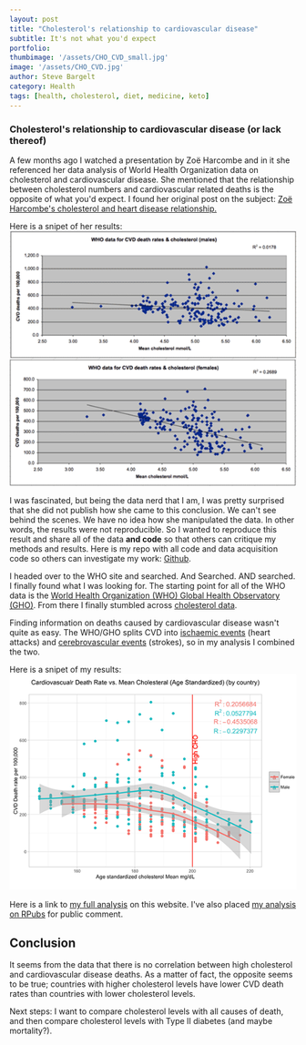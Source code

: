 ```yaml
---
layout: post
title: "Cholesterol's relationship to cardiovascular disease"
subtitle: It's not what you'd expect
portfolio:  
thumbimage: '/assets/CHO_CVD_small.jpg'
image: '/assets/CHO_CVD.jpg'
author: Steve Bargelt
category: Health
tags: [health, cholesterol, diet, medicine, keto]
---
```

### Cholesterol's relationship to cardiovascular disease (or lack thereof)
A few months ago I watched a presentation by Zoë Harcombe and in it she referenced her data analysis of World Health Organization data on cholesterol and cardiovascular disease. She mentioned that the relationship between cholesterol numbers and cardiovascular related deaths is the opposite of what you'd expect. I found her original post on the subject: [Zoë Harcombe's cholesterol and heart disease relationship.](http://www.zoeharcombe.com/2010/11/cholesterol-heart-disease-there-is-a-relationship-but-its-not-what-you-think/) 

Here is a snipet of her results: 
![cholesterol vs. cvd deaths chart](/assets/cholesterol001_small.png)

I was fascinated, but being the data nerd that I am, I was pretty surprised that she did not publish how she came to this conclusion. We can't see behind the scenes. We have no idea how she manipulated the data. In other words, the results were not reproducible. So I wanted to reproduce this result and share all of the data **and code** so that others can critique my methods and results.  Here is my repo with all code and data acquisition code so others can investigate my work: [Github](https://github.com/stevebargelt/WHO-Data).

I headed over to the WHO site and searched. And Searched. AND searched. I finally found what I was looking for. The starting point for all of the WHO data is the [World Health Organization (WHO) Global Health Observatory (GHO)](http://www.who.int/gho/en/). From there I finally stumbled across [cholesterol data](http://apps.who.int/gho/data/node.main.A883?lang=en). 

Finding information on deaths caused by cardiovascular disease wasn't quite as easy. The WHO/GHO splits CVD into [ischaemic events](https://rho.emro.who.int/rhodata/node.main.A1079?lang=en) (heart attacks) and [cerebrovascular events](https://rho.emro.who.int/rhodata/node.main.A1073?lang=en) (strokes), so in my analysis I combined the two. 

Here is a snipet of my results:
![cholesterol vs. cvd deaths chart](/assets/cholesterol002_small.png)

Here is a link to [my full analysis](/WHO_CHO_CVD.html) on this website. I've also placed [my analysis on RPubs](http://rpubs.com/stevebargelt/who-cho-cvd) for public comment.

## Conclusion
It seems from the data that there is no correlation between high cholesterol and cardiovascular disease deaths. As a matter of fact, the opposite seems to be true; countries with higher cholesterol levels have lower CVD death rates than countries with lower cholesterol levels. 

Next steps: I want to compare cholesterol levels with all causes of death, and then compare cholesterol levels with Type II diabetes (and maybe mortality?).
